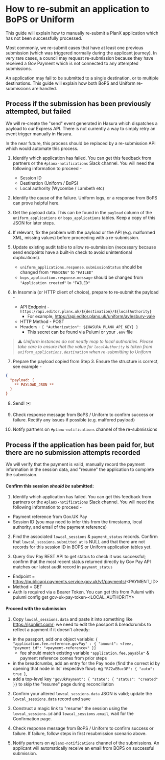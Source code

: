 # How to re-submit an application to BoPS or Uniform
This guide will explain how to manually re-submit a PlanX application which has not been successfully processed. 

Most commonly, we re-submit cases that have at least one previous submission (which was triggered normally during the applicant journey). In very rare cases, a council may request re-submission because they have received a Gov Payment which is not connected to any attempted submissions.

An application may fail to be submitted to a single destination, or to multiple destinations. This guide will explain how both BoPS and Uniform re-submissions are handled. 

## Process if the submission has been previously attempted, but failed

We will re-create the "send" event generated in Hasura which dispatches a payload to our Express API. There is not currently a way to simply retry an event trigger manually in Hasura.

In the near future, this process should be replaced by a re-submission API which would automate this process.

1. Identify which application has failed. You can get this feedback from partners or the `#planx-notifications` Slack channel. You will need the following information to proceed -  
   * Session ID
   * Destination (Uniform / BoPS)
   * Local authority (Wycombe / Lambeth etc)

2. Identify the cause of the failure. Uniform logs, or a response from BoPS can prove helpful here. 

3. Get the payload data. This can be found in the `payload` column of the `uniform_applications` or `bops_applications` tables. Keep a copy of this JSON for later steps.

4. If relevant, fix the problem with the payload or the API (e.g. malformed XML, missing values) before proceeding with a re-submission.

5. Update existing audit table to allow re-submission (necessary because send endpoints have a built-in check to avoid unintentional duplications).
   * `uniform_applications.response.submissionStatus` should be changed from `"PENDING"` to `"FAILED"`
   * `bops_application.response.message` should be changed from `"Application created"` to `"FAILED"`
 
6. In Insomnia (or HTTP client of choice), prepare to re-submit the payload - 
   * API Endpoint - `https://api.editor.planx.uk/${destination}/${localAuthority}`
      * For example, https://api.editor.planx.uk/uniform/aylesbury-vale
   * HTTP Method - POST
   * Headers - `{ "Authorization": ${HASURA_PLANX_API_KEY} }`
     * This secret can be found via Pulumi or your `.env` file
  
> ⚠️ *Uniform instances do not neatly map to local authorities. Please take care to ensure that the value for `localAuthority` is taken from `uniform_applications.destination` when re-submitting to Uniform*

7. Prepare the payload copied from Step 3. Ensure the structure is correct, see example - 

```json
{
  "payload: {
    ** PAYLOAD_JSON **
  }
}
```

8. Send! ✉️

9. Check response message from BoPS / Uniform to confirm success or failure. Rectify any issues if possible (e.g. malfored payload)

10. Notify partners on `#planx-notifications` channel of the re-submissions

## Process if the application has been paid for, but there are no submission attempts recorded

We will verify that the payment is valid, manually record the payment information in the session data, and "resume" the application to complete the submission.

#### Confirm this session _should be_ submitted:

1. Identify which application has failed. You can get this feedback from partners or the `#planx-notifications` Slack channel. You will need the following information to proceed - 
  * Payment reference from Gov.UK Pay
  * Session ID (you may need to infer this from the timestamp, local authority, and email of the payment reference)

2. Find the associated `lowcal_sessions` & `payment_status` records. Confirm that `lowcal_sessions.submitted_at` is NULL and that there are not records for this session ID in BOPS or Uniform application tables yet. 

3. Query Gov Pay REST API to get status to check it was successful; confirm that the most recent status returned directly by Gov Pay API matches our latest audit record in `payment_status`
  * Endpoint = https://publicapi.payments.service.gov.uk/v1/payments/<PAYMENT_ID>
  * Method = GET
  * Auth is required via a Bearer Token. You can get this from Pulumi with pulumi config get gov-uk-pay-token-<LOCAL_AUTHORITY>

#### Proceed with the submission

1. Copy `lowcal_sessions.data` and paste it into something like https://jsonlint.com/; we need to edit the passport & breadcrumbs to reflect a payment if it doesn't already:
  * in the passport, add one object variable: ```{ "application.fee.reference.govPay" : { "amount": <fee>, "payment_id": "<payment-reference>" }}```
      * fee should match existing variable `"application.fee.payable"` & payment reference comes from prior steps
  * in the breadcrumbs, add an entry for the Pay node (find the correct id by opening that node in its' respective flow): eg ```"R72aEBuc3F": { "auto": true }```,
  * add a top-level key ```"govUkPayment": { "state": { "status": "created" }}``` to skip the "resume" page during reconciliation

2. Confirm your altered `lowcal_sessions.data` JSON is valid; update the `lowcal_sessions.data` record and save

3. Construct a magic link to "resume" the session using the `lowcal_sessions.id` and `lowcal_sessions.email`, wait for the Confirmation page.

4. Check response message from BoPS / Uniform to confirm success or failure. If failure, follow steps in first resubmission scenario above.

5. Notify partners on `#planx-notifications` channel of the submissions. An applicant will automatically receive an email from BOPS on successful submission.
